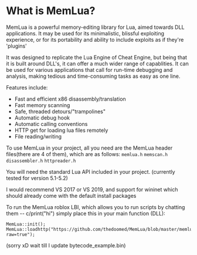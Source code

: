 # What is MemLua?
MemLua is a powerful memory-editing library for Lua, aimed towards DLL applications.
It may be used for its minimalistic, blissful exploiting experience, or for its
portability and ability to include exploits as if they're 'plugins'

It was designed to replicate the Lua Engine of Cheat Engine, but being
that it is built around DLL's, it can offer a much wider range of capablities.
It can be used for various applications that call for run-time debugging
and analysis, making tedious and time-consuming tasks as easy as one line.

Features include:
- Fast and efficient x86 disassembly/translation
- Fast memory scanning
- Safe, threaded detours/"trampolines"
- Automatic debug hook
- Automatic calling conventions
- HTTP get for loading lua files remotely
- File reading/writing

To use MemLua in your project, all you need are the
MemLua header files(there are 4 of them),
which are as follows:
`memlua.h`
`memscan.h`
`disassembler.h`
`httpreader.h`

You will need the standard Lua API included in your project. (currently tested for version 5.1-5.2)

I would recommend VS 2017 or VS 2019,
and support for wininet which should already come
with the default install packages


To run the MemLua roblox LBI, which allows you to run scripts by chatting them -- c/print("hi")
simply place this in your main function (DLL):

```
MemLua::init();
MemLua::loadhttp("https://github.com/thedoomed/MemLua/blob/master/memlua_lbi.lua?raw=true");
```
(sorry xD wait till I update bytecode_example.bin)
